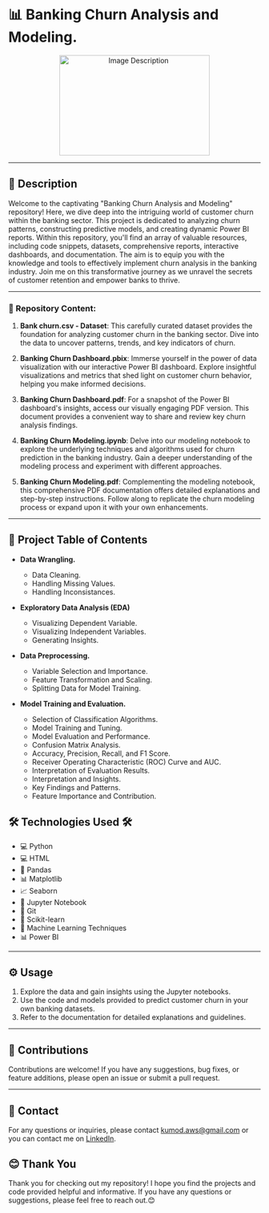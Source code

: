 <h1>📊 Banking Churn Analysis and Modeling.</h1>
<p align="center">
  <img src="https://m.economictimes.com/thumb/msid-100281493,width-1200,height-900,resizemode-4,imgsize-14062/banks-request-rbi-for-more-time-for-new-loan-provisioning-system.jpg" alt="Image Description" width="300" height="200">
</p>

 
---
<h2>📝 Description</h2>
Welcome to the captivating "Banking Churn Analysis and Modeling" repository! Here, we dive deep into the intriguing world of customer churn within the banking sector. This project is dedicated to analyzing churn patterns, constructing predictive models, and creating dynamic Power BI reports. Within this repository, you'll find an array of valuable resources, including code snippets, datasets, comprehensive reports, interactive dashboards, and documentation. The aim is to equip you with the knowledge and tools to effectively implement churn analysis in the banking industry. Join me on this transformative journey as we unravel the secrets of customer retention and empower banks to thrive.

---

<h3>📝 Repository Content:</h3>


1. **Bank churn.csv - Dataset**: This carefully curated dataset provides the foundation for analyzing customer churn in the banking sector. Dive into the data to uncover patterns, trends, and key indicators of churn.

2. **Banking Churn Dashboard.pbix**: Immerse yourself in the power of data visualization with our interactive Power BI dashboard. Explore insightful visualizations and metrics that shed light on customer churn behavior, helping you make informed decisions.

3. **Banking Churn Dashboard.pdf**: For a snapshot of the Power BI dashboard's insights, access our visually engaging PDF version. This document provides a convenient way to share and review key churn analysis findings.

4. **Banking Churn Modeling.ipynb**: Delve into our modeling notebook to explore the underlying techniques and algorithms used for churn prediction in the banking industry. Gain a deeper understanding of the modeling process and experiment with different approaches.

5. **Banking Churn Modeling.pdf**: Complementing the modeling notebook, this comprehensive PDF documentation offers detailed explanations and step-by-step instructions. Follow along to replicate the churn modeling process or expand upon it with your own enhancements.

---

<h2>📝 Project Table of Contents</h2>

* **Data Wrangling.**
    * Data Cleaning.
    * Handling Missing Values.
    * Handling Inconsistances.
  
    
* **Exploratory Data Analysis (EDA)**
    * Visualizing Dependent Variable.
    * Visualizing Independent Variables.
    * Generating Insights.
    
    
* **Data Preprocessing.**
    * Variable Selection and Importance.
    * Feature Transformation and Scaling.
    * Splitting Data for Model Training.

    
* **Model Training and Evaluation.**
    * Selection of Classification Algorithms.
    * Model Training and Tuning.
    * Model Evaluation and Performance.
    * Confusion Matrix Analysis.
    * Accuracy, Precision, Recall, and F1 Score.
    * Receiver Operating Characteristic (ROC) Curve and AUC.
    * Interpretation of Evaluation Results.
    * Interpretation and Insights.
    * Key Findings and Patterns.
    * Feature Importance and Contribution.



<h2>🛠️ Technologies Used 🛠️</h2>
<ul>
  <li>💻 Python</li>
  <li>💻 HTML</li>
  <li>🐼 Pandas</li>
  <li>📊 Matplotlib</li>
  <li>📈 Seaborn</li>
  <li>📓 Jupyter Notebook</li>
  <li>🔗 Git</li>
  <li>🤖 Scikit-learn</li>
  <li>🧠 Machine Learning Techniques</li>
  <li>📊 Power BI</li>
</ul>

---


## ⚙️ Usage

1. Explore the data and gain insights using the Jupyter notebooks.
2. Use the code and models provided to predict customer churn in your own banking datasets.
3. Refer to the documentation for detailed explanations and guidelines.

---

## 👥 Contributions

Contributions are welcome! If you have any suggestions, bug fixes, or feature additions, please open an issue or submit a pull request.

---

## 📧 Contact

For any questions or inquiries, please contact [kumod.aws@gmail.com](mailto:kumod.aws@gmail.com) or you can contact me on [LinkedIn](https://www.linkedin.com/in/kumod-sharma/).

<h2>😊 Thank You</h2>
<p>Thank you for checking out my repository! I hope you find the projects and code provided helpful and informative. If you have any questions or suggestions, please feel free to reach out.😊</p>
